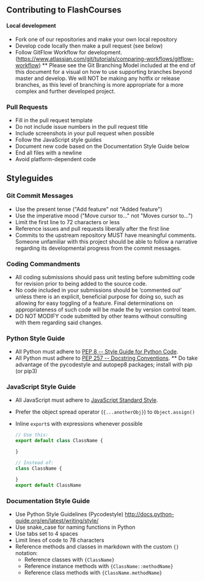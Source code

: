 ## Contributing to FlashCourses

#### Local development

* Fork one of our repositories and make your own local repository
* Develop code locally then make a pull request (see below)
* Follow GitFlow Workflow for development. (https://www.atlassian.com/git/tutorials/comparing-workflows/gitflow-workflow)
** Please see the Git Branching Model included at the end of this document for a visual on how to use supporting branches beyond master and develop. We will NOT be making any hotfix or release branches, as this level of branching is more appropriate for a more complex and further developed project. 

### Pull Requests

* Fill in the pull request template
* Do not include issue numbers in the pull request title
* Include screenshots in your pull request when possible
* Follow the JavaScript style guides
* Document new code based on the Documentation Style Guide below
* End all files with a newline
* Avoid platform-dependent code

## Styleguides

### Git Commit Messages

* Use the present tense ("Add feature" not "Added feature")
* Use the imperative mood ("Move cursor to..." not "Moves cursor to...")
* Limit the first line to 72 characters or less
* Reference issues and pull requests liberally after the first line
* Commits to the upstream repository MUST have meaningful comments. Someone unfamiliar with this project should be able to follow a narrative regarding its developmental progress from the commit messages. 

### Coding Commandments
* All coding submissions should pass unit testing before submitting code for revision prior to being added to the source code.
* No code included in your submissions should be ‘commented out’ unless there is an explicit, beneficial purpose for doing so, such as allowing for easy toggling of a feature. Final determinations on appropriateness of such code will be made the by version control team.
* DO NOT MODIFY code submitted by other teams without consulting with them regarding said changes.

### Python Style Guide
* All Python must adhere to [PEP 8 -- Style Guide for Python Code](https://www.python.org/dev/peps/pep-0008/).
* All Python must adhere to [PEP 257 -- Docstring Conventions](https://www.python.org/dev/peps/pep-0257/).
** Do take advantage of the pycodestyle and autopep8 packages; install with pip (or pip3)

### JavaScript Style Guide

* All JavaScript must adhere to [JavaScript Standard Style](https://standardjs.com/).

* Prefer the object spread operator (`{...anotherObj}`) to `Object.assign()`
* Inline `export`s with expressions whenever possible
  ```js
  // Use this:
  export default class ClassName {

  }

  // Instead of:
  class ClassName {

  }
  export default ClassName
  ```

### Documentation Style Guide

* Use Python Style Guidelines (Pycodestyle) http://docs.python-guide.org/en/latest/writing/style/
* Use snake_case for naming functions in Python
* Use tabs set to 4 spaces
* Limit lines of code to 78 characters
* Reference methods and classes in markdown with the custom `{}` notation:
    * Reference classes with `{ClassName}`
    * Reference instance methods with `{ClassName::methodName}`
    * Reference class methods with `{ClassName.methodName}`
